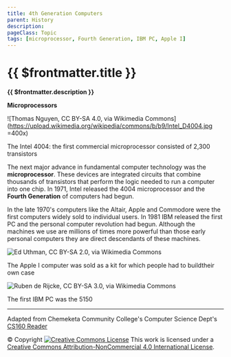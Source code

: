```yaml
---
title: 4th Generation Computers
parent: History
description: 
pageClass: Topic
tags: [microprocessor, Fourth Generation, IBM PC, Apple I]
---
```


# {{ $frontmatter.title }}
**{{ $frontmatter.description }}**

**Microprocessors**

![Thomas Nguyen, CC BY-SA 4.0, via Wikimedia
Commons](https://upload.wikimedia.org/wikipedia/commons/b/b9/Intel_D4004.jpg =400x)

The Intel 4004: the first commercial microprocessor consisted of 2,300 transistors

The next major advance in fundamental computer technology was the **microprocessor**. These devices are integrated circuits that combine thousands of transistors that perform the logic needed to run a computer into one chip. In 1971, Intel released the 4004 microprocessor and the **Fourth Generation** of computers had begun.

In the late 1970\'s computers like the Altair, Apple and Commodore were the first computers widely sold to individual users. In 1981 IBM released the first PC and the personal computer revolution had begun. Although the machines we use are millions of times more powerful than those early personal computers they are direct descendants of these machines.

![Ed Uthman, CC BY-SA 2.0, via Wikimedia
Commons](https://upload.wikimedia.org/wikipedia/commons/a/a1/Apple_I_Computer.jpg)

The Apple I computer was sold as a kit for which people had to buildtheir own case

![Ruben de Rijcke, CC BY-SA 3.0, via Wikimedia
Commons](https://upload.wikimedia.org/wikipedia/commons/f/f1/Ibm_pc_5150.jpg)

The first IBM PC was the 5150

<hr>

Adapted from Chemeketa Community College's Computer Science Dept's [CS160 Reader](https://computerscience.chemeketa.edu/cs160Reader/index.html) 

&copy; Copyright <a rel="license" href="http://creativecommons.org/licenses/by-nc-sa/4.0/"><img alt="Creative Commons License" style="border-width:0" src="https://i.creativecommons.org/l/by-nc-sa/4.0/88x31.png" /></a> This work is licensed under a <a rel="license" href="http://creativecommons.org/licenses/by-nc-sa/4.0/">Creative Commons Attribution-NonCommercial 4.0 International License</a>.
